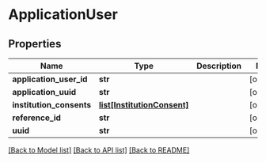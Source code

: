 # ApplicationUser

## Properties
Name | Type | Description | Notes
------------ | ------------- | ------------- | -------------
**application_user_id** | **str** |  | [optional] 
**application_uuid** | **str** |  | [optional] 
**institution_consents** | [**list[InstitutionConsent]**](InstitutionConsent.md) |  | [optional] 
**reference_id** | **str** |  | [optional] 
**uuid** | **str** |  | [optional] 

[[Back to Model list]](../README.md#documentation-for-models) [[Back to API list]](../README.md#documentation-for-api-endpoints) [[Back to README]](../README.md)



